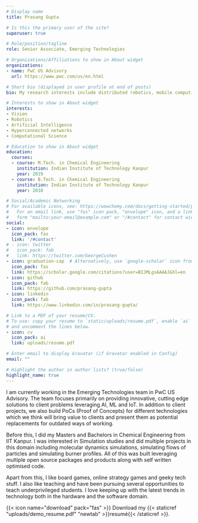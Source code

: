 ```yaml
---
# Display name
title: Prasang Gupta

# Is this the primary user of the site?
superuser: true

# Role/position/tagline
role: Senior Associate, Emerging Technologies

# Organizations/Affiliations to show in About widget
organizations:
- name: PwC US Advisory
  url: https://www.pwc.com/us/en.html

# Short bio (displayed in user profile at end of posts)
bio: My research interests include distributed robotics, mobile computing and programmable matter.

# Interests to show in About widget
interests:
- Vision
- Robotics
- Artificial Intelligence
- Hyperconnected networks
- Computational Science

# Education to show in About widget
education:
  courses:
  - course: M.Tech. in Chemical Engineering
    institution: Indian Institute of Technology Kanpur
    year: 2019
  - course: B.Tech. in Chemical Engineering
    institution: Indian Institute of Technology Kanpur
    year: 2018

# Social/Academic Networking
# For available icons, see: https://wowchemy.com/docs/getting-started/page-builder/#icons
#   For an email link, use "fas" icon pack, "envelope" icon, and a link in the
#   form "mailto:your-email@example.com" or "/#contact" for contact widget.
social:
- icon: envelope
  icon_pack: fas
  link: '/#contact'
# - icon: twitter
#   icon_pack: fab
#   link: https://twitter.com/GeorgeCushen
- icon: graduation-cap  # Alternatively, use `google-scholar` icon from `ai` icon pack
  icon_pack: fas
  link: https://scholar.google.com/citations?user=BIJMLgsAAAAJ&hl=en
- icon: github
  icon_pack: fab
  link: https://github.com/prasang-gupta
- icon: linkedin
  icon_pack: fab
  link: https://www.linkedin.com/in/prasang-gupta/

# Link to a PDF of your resume/CV.
# To use: copy your resume to `static/uploads/resume.pdf`, enable `ai` icons in `params.toml`, 
# and uncomment the lines below.
- icon: cv
  icon_pack: ai
  link: uploads/resume.pdf

# Enter email to display Gravatar (if Gravatar enabled in Config)
email: ""

# Highlight the author in author lists? (true/false)
highlight_name: true
---
```


I am currently working in the Emerging Technologies team in PwC US Advisory. The team focuses primarily on providing innovative, cutting edge solutions to client problems leveraging AI, ML and IoT. In addition to client projects, we also build PoCs (Proof of Concepts) for different technologies which we think will bring value to clients and present them as potential replacements for outdated ways of working.

Before this, I did my Masters and Bachelors in Chemical Engineering from IIT Kanpur. I was interested in Simulation studies and did multiple projects in this domain including molecular dynamics simulations, simulating flows of particles and simulating burner profiles. All of this was built leveraging multiple open source packages and products along with self written optimised code.

Apart from this, I like board games, online strategy games and geeky tech stuff. I also like teaching and have been pursuing several opportunities to teach underprivileged students. I love keeping up with the latest trends in technology both in the hardware and the software domain.

{{< icon name="download" pack="fas" >}} Download my {{< staticref "uploads/demo_resume.pdf" "newtab" >}}resumé{{< /staticref >}}.
